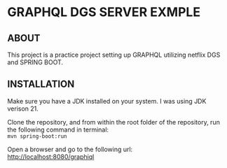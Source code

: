 # GRAPHQL DGS SERVER EXMPLE

## ABOUT

This project is a practice project setting up GRAPHQL utilizing netflix DGS and SPRING BOOT.

## INSTALLATION

Make sure you have a JDK installed on your system. I was using JDK verison 21.

Clone the repository, and from within the root folder of the repository, run the following command in terminal:  
`mvn spring-boot:run`

Open a browser and go to the following url:  
<http://localhost:8080/graphiql>
